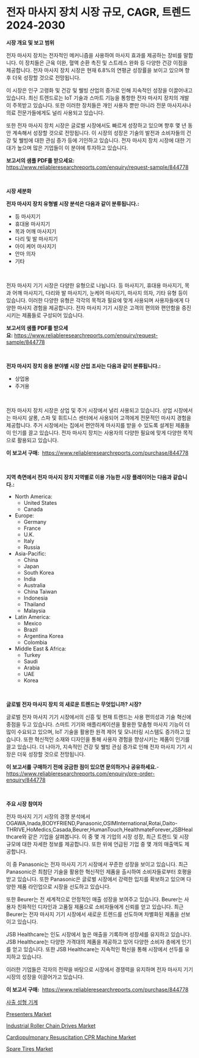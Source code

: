 <p><h1>전자 마사지 장치 시장 규모, CAGR, 트렌드 2024-2030</h1></p><p><strong>시장 개요 및 보고 범위</strong></p>
<p><p>전자 마사지 장치는 전자적인 메커니즘을 사용하여 마사지 효과를 제공하는 장비를 말합니다. 이 장치들은 근육 이완, 혈액 순환 촉진 및 스트레스 완화 등 다양한 건강 이점을 제공합니다. 전자 마사지 장치 시장은 현재 6.8%의 연평균 성장률을 보이고 있으며 향후 더욱 성장할 것으로 전망됩니다. </p><p>이 시장은 인구 고령화 및 건강 및 웰빙 산업의 증가로 인해 지속적인 성장을 이끌어내고 있습니다. 최신 트렌드로는 IoT 기술과 스마트 기능을 통항한 전자 마사지 장치의 개발이 주목받고 있습니다. 또한 이러한 장치들은 개인 사용자 뿐만 아니라 전문 마사지사나 의료 전문가들에게도 널리 사용되고 있습니다.</p><p>또한 전자 마사지 장치 시장은 글로벌 시장에서도 빠르게 성장하고 있으며 향후 몇 년 동안 계속해서 성장할 것으로 전망됩니다. 이 시장의 성장은 기술의 발전과 소비자들의 건강 및 웰빙에 대한 관심 증가 등에 기인하고 있습니다. 전자 마사지 장치 시장에 대한 기대가 높으며 많은 기업들이 이 분야에 투자하고 있습니다.</p></p>
<p><strong>보고서의 샘플 PDF를 받으세요:</strong> <a href="https://www.reliableresearchreports.com/enquiry/request-sample/844778">https://www.reliableresearchreports.com/enquiry/request-sample/844778</a></p>
<p>&nbsp;</p>
<p><strong>시장 세분화</strong></p>
<p><strong>전자 마사지 장치 유형별 시장 분석은 다음과 같이 분류됩니다.:</strong></p>
<p><ul><li>등 마사지기</li><li>휴대용 마사지기</li><li>목과 어깨 마사지기</li><li>다리 및 발 마사지기</li><li>아이 케어 마사지기</li><li>안마 의자</li><li>기타</li></ul></p>
<p>&nbsp;</p>
<p><p>전자 마사지 기기 시장은 다양한 유형으로 나뉩니다. 등 마사지기, 휴대용 마사지기, 목과 어깨 마사지기, 다리와 발 마사지기, 눈케어 마사지기, 마사지 의자, 기타 유형 등이 있습니다. 이러한 다양한 유형은 각각의 목적과 필요에 맞게 사용되며 사용자들에게 다양한 마사지 경험을 제공합니다. 전자 마사지 기기 시장은 고객의 편의와 편안함을 증진시키는 제품들로 구성되어 있습니다.</p></p>
<p><strong>보고서의 샘플 PDF를 받으세요:</strong>&nbsp;<a href="https://www.reliableresearchreports.com/enquiry/request-sample/844778">https://www.reliableresearchreports.com/enquiry/request-sample/844778</a></p>
<p>&nbsp;</p>
<p><strong> 전자 마사지 장치 응용 분야별 시장 산업 조사는 다음과 같이 분류됩니다.:</strong></p>
<p><ul><li>상업용</li><li>주거용</li></ul></p>
<p>&nbsp;</p>
<p><p>전자 마사지 장치 시장은 상업 및 주거 시장에서 널리 사용되고 있습니다. 상업 시장에서는 마사지 살롱, 스파 및 휘트니스 센터에서 사용되어 고객에게 전문적인 마사지 경험을 제공합니다. 주거 시장에서는 집에서 편안하게 마사지를 받을 수 있도록 설계된 제품들이 인기를 끌고 있습니다. 전자 마사지 장치는 사용자의 다양한 필요에 맞게 다양한 목적으로 활용되고 있습니다.</p></p>
<p><strong>이 보고서 구매:</strong>&nbsp; <a href="https://www.reliableresearchreports.com/purchase/844778">https://www.reliableresearchreports.com/purchase/844778</a></p>
<p>&nbsp;</p>
<p><strong>지역 측면에서 전자 마사지 장치 지역별로 이용 가능한 시장 플레이어는 다음과 같습니다.:</strong></p>
<p><ul>
    <li>
        North America:
        <ul>
            <li>United States</li>
            <li>Canada</li>
        </ul>
    </li>
    <li>
        Europe:
        <ul>
            <li>Germany</li>
            <li>France</li>
            <li>U.K.</li>
            <li>Italy</li>
            <li>Russia</li>
        </ul>
    </li>
    <li>
        Asia-Pacific:
        <ul>
            <li>China</li>
            <li>Japan</li>
            <li>South Korea</li>
            <li>India</li>
            <li>Australia</li>
            <li>China Taiwan</li>
            <li>Indonesia</li>
            <li>Thailand</li>
            <li>Malaysia</li>
        </ul>
    </li>
    <li>
        Latin America:
        <ul>
            <li>Mexico</li>
            <li>Brazil</li>
            <li>Argentina Korea</li>
            <li>Colombia</li>
        </ul>
    </li>
    <li>
        Middle East & Africa:
        <ul>
            <li>Turkey</li>
            <li>Saudi</li>
            <li>Arabia</li>
            <li>UAE</li>
            <li>Korea</li>
        </ul>
    </li>
    </ul></p>
<p>&nbsp;</p>
<p><strong>글로벌 전자 마사지 장치 의 새로운 트렌드는 무엇입니까? 시장?</strong></p>
<p><p>글로벌 전자 마사지 기기 시장에서의 신흥 및 현재 트렌드는 사용 편의성과 기술 혁신에 중점을 두고 있습니다. 스마트 기기와 애플리케이션을 활용한 맞춤형 마사지 기능이 더 많이 수요되고 있으며, IoT 기술을 활용한 원격 제어 및 모니터링 시스템도 증가하고 있습니다. 또한 혁신적인 소재와 디자인을 통해 사용자 경험을 향상시키는 제품이 인기를 끌고 있습니다. 더 나아가, 지속적인 건강 및 웰빙 관심 증가로 인해 전자 마사지 기기 시장은 더욱 성장할 것으로 전망됩니다.</p></p>
<p><strong>이 보고서를 구매하기 전에 궁금한 점이 있으면 문의하거나 공유하세요.</strong>- <a href="https://www.reliableresearchreports.com/enquiry/pre-order-enquiry/844778">https://www.reliableresearchreports.com/enquiry/pre-order-enquiry/844778</a></p>
<p>&nbsp;</p>
<p><strong>주요 시장 참여자</strong></p>
<p><p>전자 마사지 기기 시장의 경쟁 분석에서 OGAWA,Inada,BODYFRIEND,Panasonic,OSIMInternational,Rotai,Daito-THRIVE,HoMedics,Casada,Beurer,HumanTouch,HealthmateForever,JSBHealthcare와 같은 기업을 살펴봅니다. 이 중 몇 개 기업의 시장 성장, 최근 트렌드 및 시장 규모에 대한 자세한 정보를 제공합니다. 또한 위에 언급된 기업 중 몇 개의 매출액도 제공합니다. </p><p>이 중 Panasonic는 전자 마사지 기기 시장에서 꾸준한 성장을 보이고 있습니다. 최근 Panasonic은 최첨단 기술을 활용한 혁신적인 제품을 출시하여 소비자들로부터 호평을 받고 있습니다. 또한 Panasonic은 글로벌 시장에서 강력한 입지를 확보하고 있으며 다양한 제품 라인업으로 시장을 선도하고 있습니다.</p><p>또한 Beurer는 전 세계적으로 안정적인 매출 성장을 보여주고 있습니다. Beurer는 사용자 친화적인 디자인과 고품질 제품으로 소비자들에게 신뢰를 얻고 있습니다. 최근 Beurer는 전자 마사지 기기 시장에서 새로운 트렌드를 선도하며 차별화된 제품을 선보이고 있습니다.</p><p>JSB Healthcare는 인도 시장에서 높은 매출을 기록하며 성장세를 유지하고 있습니다. JSB Healthcare는 다양한 가격대의 제품을 제공하고 있어 다양한 소비자 층에게 인기를 얻고 있습니다. 또한 JSB Healthcare는 지속적인 혁신을 통해 시장에서 선두를 유지하고 있습니다. </p><p>이러한 기업들은 각자의 전략을 바탕으로 시장에서 경쟁력을 유지하며 전자 마사지 기기 시장의 성장을 이끌어가고 있습니다.</p></p>
<p><strong>이 보고서 구매:</strong>&nbsp;&nbsp;<a href="https://www.reliableresearchreports.com/purchase/844778">https://www.reliableresearchreports.com/purchase/844778</a></p>
<p><p><a href="https://github.com/bunxhcci35271755/Market-Research-Report-List-1/blob/main/86515704009.md">사출 성형 기계</a></p><p><a href="https://github.com/derrinmiltonellis35gcl/Market-Research-Report-List-1/blob/main/presenters-market.md">Presenters Market</a></p><p><a href="https://view.publitas.com/reportprime-1/industrial-roller-chain-drives-market-furnish-information-about-market-size-market-share-market-dynamics-and-projections-spanning-from-2024-to-2031/">Industrial Roller Chain Drives Market</a></p><p><a href="https://issuu.com/reportprime-2/docs/cardiopulmonary-resuscitation-cpr-machine-market-s">Cardiopulmonary Resuscitation CPR Machine Market</a></p><p><a href="https://forested-sushi-9b0.notion.site/Spare-Tires-Market-Size-Growing-and-Forecasted-for-period-from-2024-2031-and-provides-complete-mar-105fa20f014e4b5f9058d42325c3a9f3">Spare Tires Market</a></p></p>
